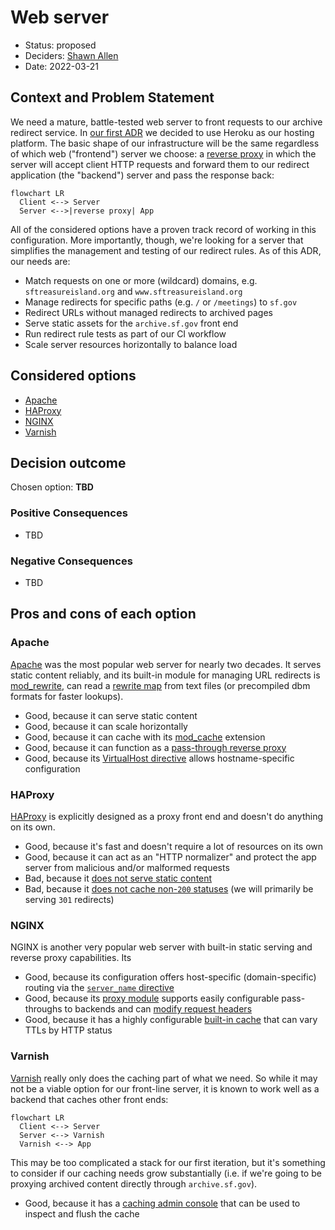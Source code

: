 # Web server

* Status: proposed
* Deciders: [Shawn Allen](https://github.com/shawnbot)
* Date: 2022-03-21

## Context and Problem Statement

We need a mature, battle-tested web server to front requests to our archive
redirect service. In [our first ADR](./001-hosting.md) we decided to use Heroku as our hosting platform. The basic shape of our infrastructure will be the same regardless of which web ("frontend") server we choose: a [reverse proxy] in which the server will accept client HTTP requests and forward them to our redirect application (the "backend") server and pass the response back:

```mermaid
flowchart LR
  Client <--> Server
  Server <-->|reverse proxy| App
```

All of the considered options have a proven track record of working in this configuration. More importantly, though, we're looking for a server that simplifies the management and testing of our redirect rules. As of this ADR, our needs are:

- Match requests on one or more (wildcard) domains, e.g. `sftreasureisland.org` and `www.sftreasureisland.org`
- Manage redirects for specific paths (e.g. `/` or `/meetings`) to `sf.gov`
- Redirect URLs without managed redirects to archived pages
- Serve static assets for the `archive.sf.gov` front end
- Run redirect rule tests as part of our CI workflow
- Scale server resources horizontally to balance load

## Considered options

* [Apache](#apache)
* [HAProxy](#haproxy)
* [NGINX](#nginx)
* [Varnish](#varnish)

## Decision outcome

Chosen option: **TBD**

### Positive Consequences <!-- optional -->

* TBD

### Negative Consequences <!-- optional -->

* TBD

## Pros and cons of each option

### Apache

[Apache] was the most popular web server for nearly two decades. It serves static content reliably, and its built-in module for managing URL redirects is [mod_rewrite], can read a [rewrite map](https://httpd.apache.org/docs/2.2/mod/mod_rewrite.html#rewritemap) from text files (or precompiled dbm formats for faster lookups).

* Good, because it can serve static content
* Good, because it can scale horizontally
* Good, because it can cache with its [mod_cache](https://httpd.apache.org/docs/2.4/mod/mod_cache.html) extension
* Good, because it can function as a [pass-through reverse proxy](https://httpd.apache.org/docs/2.4/mod/mod_proxy.html#proxypass)
* Good, because its [VirtualHost directive](https://httpd.apache.org/docs/2.4/mod/core.html#virtualhost) allows hostname-specific configuration
<!-- * Bad, because it can be difficult to configure properly -->

### HAProxy

[HAProxy] is explicitly designed as a proxy front end and doesn't do anything on its own.

* Good, because it's fast and doesn't require a lot of resources on its own
* Good, because it can act as an "HTTP normalizer" and protect the app server from malicious and/or malformed requests
* Bad, because it [does not serve static content](http://cbonte.github.io/haproxy-dconv/2.5/intro.html#3.1)
* Bad, because it [does not cache non-`200` statuses](http://cbonte.github.io/haproxy-dconv/2.5/configuration.html#6.1) (we will primarily be serving `301` redirects)
<!-- * Bad, because it has a cryptic [configuration format](http://cbonte.github.io/haproxy-dconv/2.5/configuration.html#2.1) -->

### NGINX

NGINX is another very popular web server with built-in static serving and reverse proxy capabilities. Its

* Good, because its configuration offers host-specific (domain-specific) routing via the [`server_name` directive](http://nginx.org/en/docs/http/server_names.html)
* Good, because its [proxy module](http://nginx.org/en/docs/http/ngx_http_proxy_module.html) supports easily configurable pass-throughs to backends and can [modify request headers](http://nginx.org/en/docs/http/ngx_http_proxy_module.html#proxy_set_header)
* Good, because it has a highly configurable [built-in cache](https://docs.nginx.com/nginx/admin-guide/content-cache/content-caching/) that can vary TTLs by HTTP status
<!-- * Bad, because it has a cryptic [configuration format](https://docs.nginx.com/nginx/admin-guide/basic-functionality/managing-configuration-files/) -->

### Varnish

[Varnish] really only does the caching part of what we need. So while it may not be a viable option for our front-line server, it is known to work well as a backend that caches other front ends:

```mermaid
flowchart LR
  Client <--> Server
  Server <--> Varnish
  Varnish <--> App
```

This may be too complicated a stack for our first iteration, but it's something to consider if our caching needs grow substantially (i.e. if we're going to be proxying archived content directly through `archive.sf.gov`).

* Good, because it has a [caching admin console](https://varnish-cache.org/docs/7.0/reference/varnishadm.html#varnishadm-1) that can be used to inspect and flush the cache
<!-- * Bad, because it has its own configuration language, [VCL](https://varnish-cache.org/docs/7.0/reference/vcl.html) -->

[apache]: https://httpd.apache.org/docs/2.2/
[haproxy]: https://www.haproxy.org/
[mod_rewrite]: https://httpd.apache.org/docs/2.2/mod/mod_rewrite.html
[nginx]: https://nginx.org/en/docs/
[reverse proxy]: https://en.wikipedia.org/wiki/Reverse_proxy
[varnish]: https://varnish-cache.org/